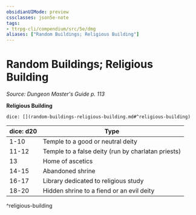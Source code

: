 ```yaml
---
obsidianUIMode: preview
cssclasses: json5e-note
tags:
- ttrpg-cli/compendium/src/5e/dmg
aliases: ["Random Buildings; Religious Building"]
---
```

# Random Buildings; Religious Building
*Source: Dungeon Master's Guide p. 113* 

**Religious Building**

`dice: [](random-buildings-religious-building.md#^religious-building)`

| dice: d20 | Type |
|-----------|------|
| 1-10 | Temple to a good or neutral deity |
| 11-12 | Temple to a false deity (run by charlatan priests) |
| 13 | Home of ascetics |
| 14-15 | Abandoned shrine |
| 16-17 | Library dedicated to religious study |
| 18-20 | Hidden shrine to a fiend or an evil deity |
^religious-building